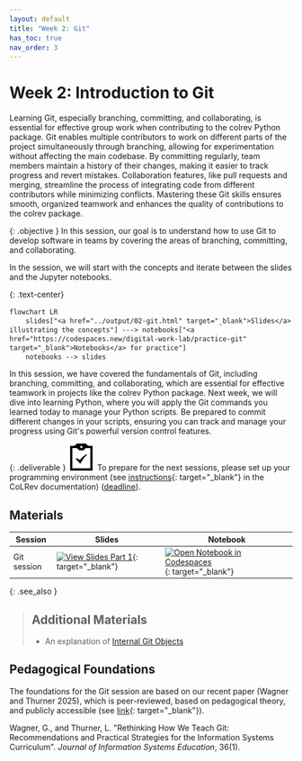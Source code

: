 ```yaml
---
layout: default
title: "Week 2: Git"
has_toc: true
nav_order: 3
---
```


# Week 2: Introduction to Git

Learning Git, especially branching, committing, and collaborating, is essential for effective group work when contributing to the colrev Python package. Git enables multiple contributors to work on different parts of the project simultaneously through branching, allowing for experimentation without affecting the main codebase. By committing regularly, team members maintain a history of their changes, making it easier to track progress and revert mistakes. Collaboration features, like pull requests and merging, streamline the process of integrating code from different contributors while minimizing conflicts. Mastering these Git skills ensures smooth, organized teamwork and enhances the quality of contributions to the colrev package.

{: .objective }
In this session, our goal is to understand how to use Git to develop software in teams by covering the areas of branching, committing, and collaborating.

In the session, we will start with the concepts and iterate between the slides and the Jupyter notebooks.

{: .text-center}
```mermaid
flowchart LR
    slides["<a href="../output/02-git.html" target="_blank">Slides</a> illustrating the concepts"] ---> notebooks["<a href="https://codespaces.new/digital-work-lab/practice-git" target="_blank">Notebooks</a> for practice"]
    notebooks --> slides
```

In this session, we have covered the fundamentals of Git, including branching, committing, and collaborating, which are essential for effective teamwork in projects like the colrev Python package. Next week, we will dive into learning Python, where you will apply the Git commands you learned today to manage your Python scripts. Be prepared to commit different changes in your scripts, ensuring you can track and manage your progress using Git's powerful version control features.

{: .deliverable }
![tasks logo](../assets/iconmonstr-clipboard-5.svg) To prepare for the next sessions, please set up your programming environment (see [instructions](https://colrev-environment.github.io/colrev/dev_docs/setup.html){: target="_blank"} in the CoLRev documentation)  ([deadline](../index.html#deliverables)).

## Materials

| Session      | Slides                                                                                                                        | Notebook |
|--------------|-------------------------------------------------------------------------------------------------------------------------------|----------|
| Git session  | [![View Slides Part 1](https://img.shields.io/badge/View-Slides-orange?logo=html5)](../output/02-git.html){: target="_blank"} | [![Open Notebook in Codespaces](https://img.shields.io/badge/Open%20in%20Codespaces-blue?logo=github)](https://codespaces.new/digital-work-lab/practice-git){: target="_blank"} |


{: .see_also }
> ## Additional Materials
>
> - An explanation of [Internal Git Objects](https://git-scm.com/book/en/v2/Git-Internals-Git-Objects)

## Pedagogical Foundations

The foundations for the Git session are based on our recent paper (Wagner and Thurner 2025), which is peer-reviewed, based on pedagogical theory, and publicly accessible (see [link](https://digital-work-lab.github.io/rethink-git-teaching/){: target="_blank"}).

<div class="references">
    <p>Wagner, G., and Thurner, L. "Rethinking How We Teach Git: Recommendations and Practical Strategies for the Information Systems Curriculum". <i>Journal of Information Systems Education</i>, 36(1).</p>
</div>
